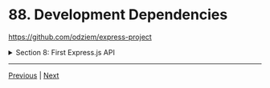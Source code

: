 # 88. Development Dependencies

https://github.com/odziem/express-project



<details>
  <summary> Section 8: First Express.js API </summary>

  - [Codebase: express-project](../src/8_express-project/)

</details>

---

[Previous](./87_Postman-and-Insomnia.md) | [Next](./89_Middleware.md)